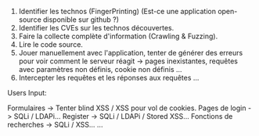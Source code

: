 
1. Identifier les technos (FingerPrinting) (Est-ce une application open-source disponible sur github ?)
2. Identifier les CVEs sur les technos découvertes.
3. Faire la collecte complète d'information (Crawling & Fuzzing).
4. Lire le code source.
5. Jouer manuellement avec l'application, tenter de générer des erreurs pour voir comment le serveur réagit -> pages inexistantes, requêtes avec paramètres non définis, cookie non définis ...
6. Intercepter les requêtes et les réponses aux requêtes ...


Users Input:

Formulaires -> Tenter blind XSS / XSS pour vol de cookies.
Pages de login -> SQLi / LDAPi...
Register ->  SQLi / LDAPi / Stored XSS...
Fonctions de recherches -> SQLi / XSS...
...
